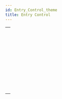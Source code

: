 ```yaml
---
id: Entry_Control_theme
title: Entry Control
---
```



||
|---|
|[<!-- INCLUDE #_command_.EDIT ITEM.Syntax -->](../../commands-legacy/edit-item.md)<br/>|
|[<!-- INCLUDE #_command_.FILTER KEYSTROKE.Syntax -->](../../commands-legacy/filter-keystroke.md)<br/>|
|[<!-- INCLUDE #_command_.Get edited text.Syntax -->](../../commands-legacy/get-edited-text.md)<br/>|
|[<!-- INCLUDE #_command_.GET HIGHLIGHT.Syntax -->](../../commands-legacy/get-highlight.md)<br/>|
|[<!-- INCLUDE #_command_.GOTO OBJECT.Syntax -->](../../commands-legacy/goto-object.md)<br/>|
|[<!-- INCLUDE #_command_.HIGHLIGHT TEXT.Syntax -->](../../commands-legacy/highlight-text.md)<br/>|
|[<!-- INCLUDE #_command_.Is editing text.Syntax -->](../../commands-legacy/is-editing-text.md)<br/>|
|[<!-- INCLUDE #_command_.Keystroke.Syntax -->](../../commands-legacy/keystroke.md)<br/>|
